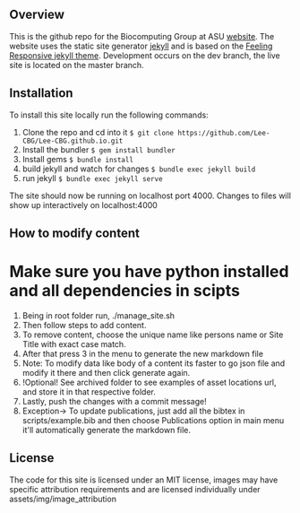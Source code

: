 ## Overview

This is the github repo for the Biocomputing Group at ASU [website](https://lee-cbg.github.io/). The website uses the static site generator [jekyll](https://jekyllrb.com/) and is based on the [Feeling Responsive jekyll theme](https://github.com/Phlow/feeling-responsive). Development occurs on the dev branch, the live site is located on the master branch.

## Installation

To install this site locally run the following commands:

1. Clone the repo and cd into it `$ git clone https://github.com/Lee-CBG/Lee-CBG.github.io.git`
2. Install the bundler `$ gem install bundler`
3. Install gems `$ bundle install`
4. build jekyll and watch for changes `$ bundle exec jekyll build`
5. run jekyll `$ bundle exec jekyll serve`

The site should now be running on localhost port 4000. Changes to files will show up interactively on localhost:4000

## How to modify content 

# Make sure you have python installed and all dependencies in scipts

1. Being in root folder run, ./manage_site.sh 
2. Then follow steps to add content. 
3. To remove content, choose the unique name like persons name or Site Title with exact case match. 
4. After that press 3 in the menu to generate the new markdown file 
5. Note: To modify data like body of a content its faster to go json file and modify it there and then click generate again.
6. !Optional! See archived folder to see examples of asset locations url, and store it in that respective folder.
7. Lastly, push the changes with a commit message! 
8. Exception-> To update publications, just add all the bibtex in scripts/example.bib and then choose Publications option in main menu it'll automatically generate the markdown file. 


## License

The code for this site is licensed under an MIT license, images may have specific attribution requirements and are licensed individually under assets/img/image_attribution
